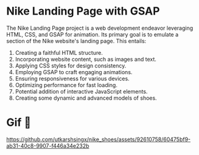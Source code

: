 # Nike Landing Page with GSAP

The Nike Landing Page project is a web development endeavor leveraging HTML, CSS, and GSAP for animation. Its primary goal is to emulate a section of the Nike website's landing page. This entails:

1. Creating a faithful HTML structure.
2. Incorporating website content, such as images and text.
3. Applying CSS styles for design consistency.
4. Employing GSAP to craft engaging animations.
5. Ensuring responsiveness for various devices.
6. Optimizing performance for fast loading.
7. Potential addition of interactive JavaScript elements.
8. Creating some dynamic and advanced models of shoes.

# Gif 👾
https://github.com/utkarshsingx/nike_shoes/assets/92610758/60475bf9-ab31-40c8-9907-f446a34e232b
